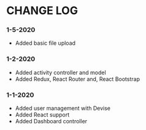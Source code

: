 # CHANGE LOG

### 1-5-2020
 - Added basic file upload

### 1-2-2020
 - Added activity controller and model
 - Added Redux, React Router and, React Bootstrap

### 1-1-2020
 - Added user management with Devise
 - Added React support
 - Added Dashboard controller